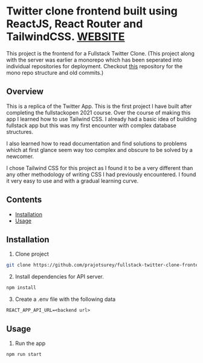 # Twitter clone frontend built using ReactJS, React Router and TailwindCSS. [WEBSITE](https://fullstack-twitter-clone-frontend.vercel.app)

This project is the frontend for a Fullstack Twitter Clone. (This project along with the server was earlier a monorepo which has been seperated into individual repositories for deployment. Checkout [this](https://github.com/prajotsurey/fullstack-twitter-clone) repository for the mono repo structure and old commits.)

## Overview
This is a replica of the Twitter App. This is the first project I have built after completing the fullstackopen 2021 course. Over the course of making this app I learned how to use Tailwind CSS. I already had a basic idea of building fullstack app but this was my first encounter with complex database structures.

I also learned how to read documentation and find solutions to problems which at first glance seem way too complex and obscure to be solved by a newcomer.

I chose Tailwind CSS for this project as I found it to be a very different than any other methodology of writing CSS I had previously encountered. I found it very easy to use and with a gradual learning curve. 

## Contents

* [Installation](#user-content-installation)
* [Usage](#user-content-usage)

## Installation

1. Clone project

```bash
git clone https://github.com/prajotsurey/fullstack-twitter-clone-frontend.git
```

2. Install dependencies for API server.

```bash
npm install
```

3. Create a .env file with the following data
```
REACT_APP_API_URL=<backend url>
```
## Usage

1. Run the app

```bash
npm run start
```
